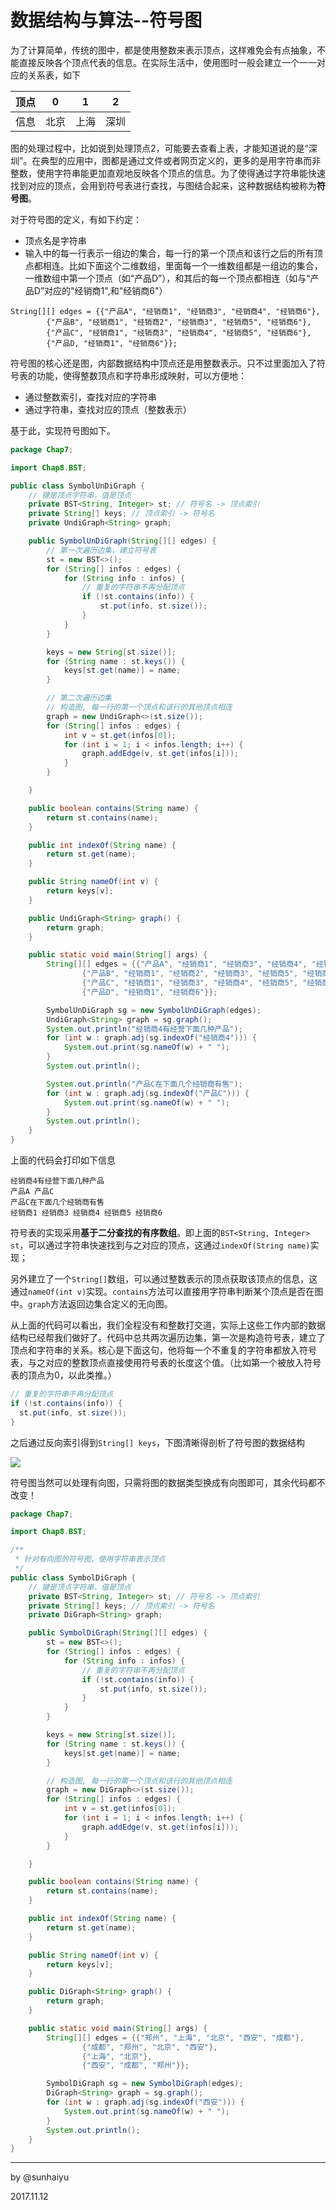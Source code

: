 # 数据结构与算法--符号图

为了计算简单，传统的图中，都是使用整数来表示顶点，这样难免会有点抽象，不能直接反映各个顶点代表的信息。在实际生活中，使用图时一般会建立一个一一对应的关系表，如下

| 顶点   | 0    | 1    | 2    |
| ---- | ---- | ---- | ---- |
| 信息   | 北京   | 上海   | 深圳   |

图的处理过程中，比如说到处理顶点2，可能要去查看上表，才能知道说的是“深圳”。在典型的应用中，图都是通过文件或者网页定义的，更多的是用字符串而非整数，使用字符串能更加直观地反映各个顶点的信息。为了使得通过字符串能快速找到对应的顶点，会用到符号表进行查找，与图结合起来，这种数据结构被称为**符号图**。

对于符号图的定义，有如下约定：

- 顶点名是字符串
- 输入中的每一行表示一组边的集合，每一行的第一个顶点和该行之后的所有顶点都相连。比如下面这个二维数组，里面每一个一维数组都是一组边的集合，一维数组中第一个顶点（如“产品D”），和其后的每一个顶点都相连（如与“产品D”对应的"经销商1",和"经销商6"）

```
String[][] edges = {{"产品A", "经销商1", "经销商3", "经销商4", "经销商6"},
        {"产品B", "经销商1", "经销商2", "经销商3", "经销商5", "经销商6"},
        {"产品C", "经销商1", "经销商3", "经销商4", "经销商5", "经销商6"},
        {"产品D, "经销商1", "经销商6"}};
```

符号图的核心还是图，内部数据结构中顶点还是用整数表示。只不过里面加入了符号表的功能，使得整数顶点和字符串形成映射，可以方便地：

- 通过整数索引，查找对应的字符串
- 通过字符串，查找对应的顶点（整数表示）

基于此，实现符号图如下。

```java
package Chap7;

import Chap8.BST;

public class SymbolUnDiGraph {
    // 键是顶点字符串，值是顶点
    private BST<String, Integer> st; // 符号名 -> 顶点索引
    private String[] keys; // 顶点索引 -> 符号名
    private UndiGraph<String> graph;

    public SymbolUnDiGraph(String[][] edges) {
      	// 第一次遍历边集，建立符号表
        st = new BST<>();
        for (String[] infos : edges) {
            for (String info : infos) {
                // 重复的字符串不再分配顶点
                if (!st.contains(info)) {
                    st.put(info, st.size());
                }
            }
        }

        keys = new String[st.size()];
        for (String name : st.keys()) {
            keys[st.get(name)] = name;
        }

        // 第二次遍历边集
      	// 构造图, 每一行的第一个顶点和该行的其他顶点相连
        graph = new UndiGraph<>(st.size());
        for (String[] infos : edges) {
            int v = st.get(infos[0]);
            for (int i = 1; i < infos.length; i++) {
                graph.addEdge(v, st.get(infos[i]));
            }
        }

    }

    public boolean contains(String name) {
        return st.contains(name);
    }

    public int indexOf(String name) {
        return st.get(name);
    }

    public String nameOf(int v) {
        return keys[v];
    }

    public UndiGraph<String> graph() {
        return graph;
    }

    public static void main(String[] args) {
        String[][] edges = {{"产品A", "经销商1", "经销商3", "经销商4", "经销商6"},
                {"产品B", "经销商1", "经销商2", "经销商3", "经销商5", "经销商6"},
                {"产品C", "经销商1", "经销商3", "经销商4", "经销商5", "经销商6"},
                {"产品D", "经销商1", "经销商6"}};

        SymbolUnDiGraph sg = new SymbolUnDiGraph(edges);
        UndiGraph<String> graph = sg.graph();
        System.out.println("经销商4有经营下面几种产品");
        for (int w : graph.adj(sg.indexOf("经销商4"))) {
            System.out.print(sg.nameOf(w) + " ");
        }
        System.out.println();

        System.out.println("产品C在下面几个经销商有售");
        for (int w : graph.adj(sg.indexOf("产品C"))) {
            System.out.print(sg.nameOf(w) + " ");
        }
        System.out.println();
    }
}

```

上面的代码会打印如下信息

```
经销商4有经营下面几种产品
产品A 产品C 
产品C在下面几个经销商有售
经销商1 经销商3 经销商4 经销商5 经销商6 
```

符号表的实现采用**基于二分查找的有序数组**。即上面的`BST<String, Integer> st`，可以通过字符串快速找到与之对应的顶点，这通过`indexOf(String name)`实现；

另外建立了一个`String[]`数组，可以通过整数表示的顶点获取该顶点的信息，这通过`nameOf(int v)`实现。`contains`方法可以直接用字符串判断某个顶点是否在图中。`graph`方法返回边集合定义的无向图。

从上面的代码可以看出，我们全程没有和整数打交道，实际上这些工作内部的数据结构已经帮我们做好了。代码中总共两次遍历边集，第一次是构造符号表，建立了顶点和字符串的关系。核心是下面这句，他将每一个不重复的字符串都放入符号表，与之对应的整数顶点直接使用符号表的长度这个值。（比如第一个被放入符号表的顶点为0，以此类推。）

```java
// 重复的字符串不再分配顶点
if (!st.contains(info)) {
  st.put(info, st.size());
}
```

之后通过反向索引得到`String[] keys`，下图清晰得剖析了符号图的数据结构

![](http://obvjfxxhr.bkt.clouddn.com/SG_1.PNG)

符号图当然可以处理有向图，只需将图的数据类型换成有向图即可，其余代码都不改变！

```java
package Chap7;

import Chap8.BST;

/**
 * 针对有向图的符号图，使用字符串表示顶点
 */
public class SymbolDiGraph {
    // 键是顶点字符串，值是顶点
    private BST<String, Integer> st; // 符号名 -> 顶点索引
    private String[] keys; // 顶点索引 -> 符号名
    private DiGraph<String> graph;

    public SymbolDiGraph(String[][] edges) {
        st = new BST<>();
        for (String[] infos : edges) {
            for (String info : infos) {
                // 重复的字符串不再分配顶点
                if (!st.contains(info)) {
                    st.put(info, st.size());
                }
            }
        }

        keys = new String[st.size()];
        for (String name : st.keys()) {
            keys[st.get(name)] = name;
        }

        // 构造图, 每一行的第一个顶点和该行的其他顶点相连
        graph = new DiGraph<>(st.size());
        for (String[] infos : edges) {
            int v = st.get(infos[0]);
            for (int i = 1; i < infos.length; i++) {
                graph.addEdge(v, st.get(infos[i]));
            }
        }

    }

    public boolean contains(String name) {
        return st.contains(name);
    }

    public int indexOf(String name) {
        return st.get(name);
    }

    public String nameOf(int v) {
        return keys[v];
    }

    public DiGraph<String> graph() {
        return graph;
    }

    public static void main(String[] args) {
        String[][] edges = {{"郑州", "上海", "北京", "西安", "成都"},
                {"成都", "郑州", "北京", "西安"},
                {"上海", "北京"},
                {"西安", "成都", "郑州"}};

        SymbolDiGraph sg = new SymbolDiGraph(edges);
        DiGraph<String> graph = sg.graph();
        for (int w : graph.adj(sg.indexOf("西安"))) {
            System.out.print(sg.nameOf(w) + " ");
        }
        System.out.println();
    }
}

```

---

by @sunhaiyu

2017.11.12
